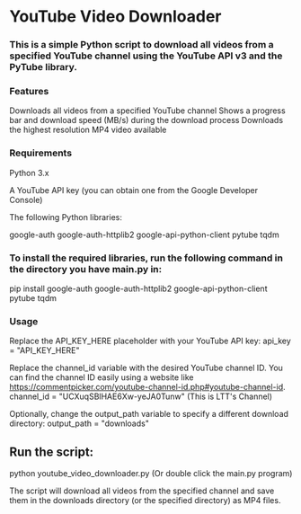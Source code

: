 # YouTube Video Downloader
### This is a simple Python script to download all videos from a specified YouTube channel using the YouTube API v3 and the PyTube library.

### Features
Downloads all videos from a specified YouTube channel
Shows a progress bar and download speed (MB/s) during the download process
Downloads the highest resolution MP4 video available

### Requirements
Python 3.x

A YouTube API key (you can obtain one from the Google Developer Console)

The following Python libraries:

google-auth
google-auth-httplib2
google-api-python-client
pytube
tqdm

### To install the required libraries, run the following command in the directory you have main.py in:
pip install google-auth google-auth-httplib2 google-api-python-client pytube tqdm

### Usage
Replace the API_KEY_HERE placeholder with your YouTube API key:
api_key = "API_KEY_HERE"

Replace the channel_id variable with the desired YouTube channel ID. You can find the channel ID easily using a website like https://commentpicker.com/youtube-channel-id.php#youtube-channel-id. 
channel_id = "UCXuqSBlHAE6Xw-yeJA0Tunw" (This is LTT's Channel)

Optionally, change the output_path variable to specify a different download directory:
output_path = "downloads"

## Run the script:
python youtube_video_downloader.py (Or double click the main.py program) 

The script will download all videos from the specified channel and save them in the downloads directory (or the specified directory) as MP4 files.
